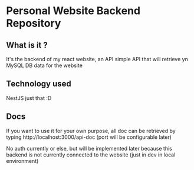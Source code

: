# Personal Website Backend Repository

## What is it ?
It's the backend of my react website, an API simple API that will retrieve yn MySQL DB data for the website

## Technology used
NestJS just that :D

## Docs
If you want to use it for your own purpose, all doc can be retrieved by typing http://localhost:3000/api-doc (port will be configurable later)

No auth currently or else, but will be implemented later because this backend is not currently connected to the website (just in dev in local environment)

